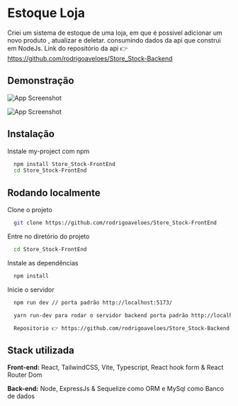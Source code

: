 
# Estoque Loja 

Criei um sistema de estoque de uma loja, em que é possivel adicionar  um novo produto , atualizar e deletar.
consumindo dados da api que construi em NodeJs.
Link do repositório da api 👉 https://github.com/rodrigoaveloes/Store_Stock-Backend




## Demonstração

![App Screenshot](https://i.imgur.com/EmmHv3i.png)


![App Screenshot](https://i.imgur.com/ySOM3Qe.png)


## Instalação

Instale my-project com npm

```bash
  npm install Store_Stock-FrontEnd
  cd Store_Stock-FrontEnd
```
    
## Rodando localmente

Clone o projeto

```bash
  git clone https://github.com/rodrigoaveloes/Store_Stock-FrontEnd
```

Entre no diretório do projeto

```bash
  cd Store_Stock-FrontEnd
```

Instale as dependências

```bash
  npm install
```

Inicie o servidor

```bash
  npm run dev // porta padrão http://localhost:5173/
```

```bash
  yarn run-dev para rodar o servidor backend porta padrão http://localhost:4000/

  Repositorio 👉 https://github.com/rodrigoaveloes/Store_Stock-Backend

```


## Stack utilizada

**Front-end:** React, TailwindCSS, Vite, Typescript, React hook form & React Router Dom

**Back-end:** Node, ExpressJs & Sequelize como ORM e MySql como Banco de dados


